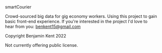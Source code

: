smartCourier

Crowd-sourced big data for gig economy workers. Using this project to gain basic front-end experience. 
If you're interested in the project I'd love to hear from you: benkent15@gmail.com

Copyright Benjamin Kent 2022

Not currently offering public license. 